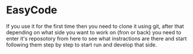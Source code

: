 # EasyCode
If you use it for the first time then you need to clone it using git, after that depending on what side you want to work on (fron or back) you need to enter it's reposotory from here to see what instractions are there and start following them step by step to start run and develop that side.
